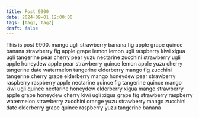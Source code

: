 ```yaml
---
title: Post 9900
date: 2024-09-01 12:00:00
tags: [tag1, tag2]
draft: false
---
```

This is post 9900.
mango
ugli
strawberry
banana
fig
apple
grape
quince
banana
strawberry
fig
apple
grape
lemon
lemon
ugli
raspberry
kiwi
xigua
ugli
tangerine
pear
cherry
pear
yuzu
nectarine
zucchini
strawberry
ugli
apple
honeydew
apple
pear
strawberry
quince
lemon
apple
yuzu
cherry
tangerine
date
watermelon
tangerine
elderberry
mango
fig
zucchini
tangerine
cherry
grape
elderberry
mango
honeydew
pear
strawberry
raspberry
raspberry
apple
nectarine
quince
fig
tangerine
quince
mango
kiwi
ugli
quince
nectarine
honeydew
elderberry
xigua
mango
strawberry
apple
grape
honeydew
cherry
kiwi
ugli
xigua
grape
fig
strawberry
raspberry
watermelon
strawberry
zucchini
orange
yuzu
strawberry
mango
zucchini
date
elderberry
grape
quince
raspberry
yuzu
tangerine
banana
